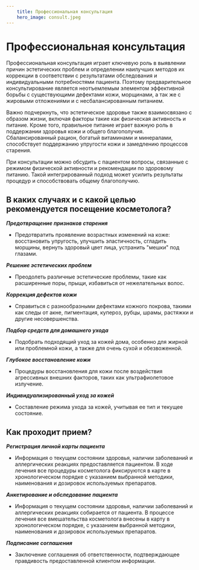 ```yaml
---
    title: Профессиональная консультация
    hero_image: consult.jpeg
---
```

# Профессиональная консультация

Профессиональная консультация играет ключевую роль в выявлении причин эстетических проблем и определении наилучших методов их коррекции в соответствии с результатами обследования и индивидуальными потребностями пациента. Поэтому предварительное консультирование является неотъемлемым элементом эффективной борьбы с существующими дефектами кожи, морщинами, а так же с жировыми отложениями и с несбалансированным питанием.

Важно подчеркнуть, что эстетическое здоровье также взаимосвязано с образом жизни, включая факторы такие как физическая активность и питание. Кроме того, правильное питание играет важную роль в поддержании здоровья кожи и общего благополучия. Сбалансированный рацион, богатый витаминами и минералами, способствует поддержанию упругости кожи и замедлению процессов старения.

При консультации можно обсудить с пациентом вопросы, связанные с режимом физической активности и рекомендации по здоровому питанию. Такой интегрированный подход может усилить результаты процедур и способствовать общему благополучию.

## В каких случаях и с какой целью рекомендуется посещение косметолога?

***Предотвращение признаков старения***

- Предотвратить проявление возрастных изменений на коже: восстановить упругость, улучшить эластичность, сгладить морщины, вернуть здоровый цвет лица, устранить "мешки" под глазами.

***Решение эстетических проблем***

- Преодолеть различные эстетические проблемы, такие как расширенные поры, прыщи, избавиться от нежелательных волос.

***Коррекция дефектов кожи***

- Справиться с разнообразными дефектами кожного покрова, такими как следы от акне, пигментация, купероз, рубцы, шрамы, растяжки и другие несовершенства.

***Подбор средств для домашнего ухода***

- Подобрать подходящий уход за кожей дома, особенно для жирной или проблемной кожи, а также для очень сухой и обезвоженной.

***Глубокое восстановление кожи***

- Процедуры восстановления для кожи после воздействия агрессивных внешних факторов, таких как ультрафиолетовое излучение.

***Индивидуализированный уход за кожей***

- Составление режима ухода за кожей, учитывая ее тип и текущее состояние.

## Как проходит прием?

***Регистрация личной карты пациента***

- Информация о текущем состоянии здоровья, наличии заболеваний и аллергических реакциях предоставляется пациентом. В ходе лечения все процедуры косметолога фиксируются в карте в хронологическом порядке с указанием выбранной методики, наименования и дозировок используемых препаратов.

***Анкетирование и обследование пациента***

- Информация о текущем состоянии здоровья, наличии заболеваний и аллергических реакциях собирается от пациента. В процессе лечения все вмешательства косметолога внесены в карту в хронологическом порядке, с указанием выбранной методики, наименования и дозировок используемых препаратов.

***Подписание соглашения***

- Заключение соглашения об ответственности, подтверждающее правдивость предоставленной клиентом информации.

